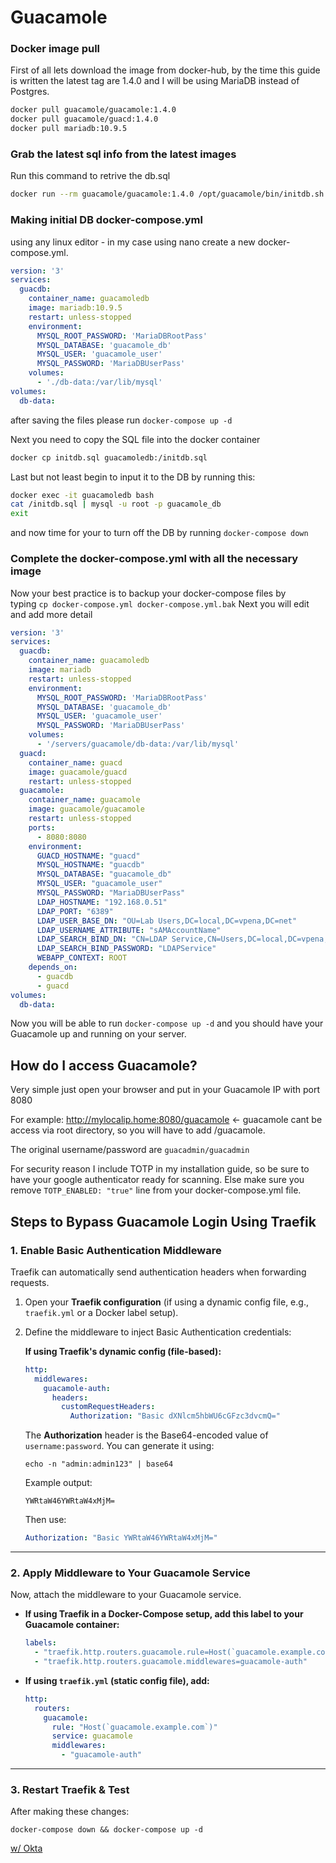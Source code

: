 # Guacamole

### **Docker image pull**

First of all lets download the image from docker-hub, by the time this guide is written the latest tag are 1.4.0 and I will be using MariaDB instead of Postgres.

```bash
docker pull guacamole/guacamole:1.4.0
docker pull guacamole/guacd:1.4.0
docker pull mariadb:10.9.5
```

### **Grab the latest sql info from the latest images**

Run this command to retrive the db.sql

```bash
docker run --rm guacamole/guacamole:1.4.0 /opt/guacamole/bin/initdb.sh --mysql > initdb.sql
```

### **Making initial DB docker-compose.yml**

using any linux editor - in my case using nano create a new docker-compose.yml.

```yaml
version: '3'
services:
  guacdb:
    container_name: guacamoledb
    image: mariadb:10.9.5
    restart: unless-stopped
    environment:
      MYSQL_ROOT_PASSWORD: 'MariaDBRootPass'
      MYSQL_DATABASE: 'guacamole_db'
      MYSQL_USER: 'guacamole_user'
      MYSQL_PASSWORD: 'MariaDBUserPass'
    volumes:
      - './db-data:/var/lib/mysql'
volumes:
  db-data:
```

after saving the files please run `docker-compose up -d`

Next you need to copy the SQL file into the docker container

```bash
docker cp initdb.sql guacamoledb:/initdb.sql
```

Last but not least begin to input it to the DB by running this:

```bash
docker exec -it guacamoledb bash
cat /initdb.sql | mysql -u root -p guacamole_db
exit
```

and now time for your to turn off the DB by running `docker-compose down`

### **Complete the docker-compose.yml with all the necessary image**

Now your best practice is to backup your docker-compose files by typing `cp docker-compose.yml docker-compose.yml.bak` Next you will edit and add more detail

```yaml
version: '3'
services:
  guacdb:
    container_name: guacamoledb
    image: mariadb
    restart: unless-stopped
    environment:
      MYSQL_ROOT_PASSWORD: 'MariaDBRootPass'
      MYSQL_DATABASE: 'guacamole_db'
      MYSQL_USER: 'guacamole_user'
      MYSQL_PASSWORD: 'MariaDBUserPass'
    volumes:
      - '/servers/guacamole/db-data:/var/lib/mysql'
  guacd:
    container_name: guacd
    image: guacamole/guacd
    restart: unless-stopped
  guacamole:
    container_name: guacamole
    image: guacamole/guacamole
    restart: unless-stopped
    ports:
      - 8080:8080
    environment:
      GUACD_HOSTNAME: "guacd"
      MYSQL_HOSTNAME: "guacdb"
      MYSQL_DATABASE: "guacamole_db"
      MYSQL_USER: "guacamole_user"
      MYSQL_PASSWORD: "MariaDBUserPass"
      LDAP_HOSTNAME: "192.168.0.51"
      LDAP_PORT: "6389"
      LDAP_USER_BASE_DN: "OU=Lab Users,DC=local,DC=vpena,DC=net"
      LDAP_USERNAME_ATTRIBUTE: "sAMAccountName"
      LDAP_SEARCH_BIND_DN: "CN=LDAP Service,CN=Users,DC=local,DC=vpena,DC=net"
      LDAP_SEARCH_BIND_PASSWORD: "LDAPService"
      WEBAPP_CONTEXT: ROOT
    depends_on:
      - guacdb
      - guacd
volumes:
  db-data:

```

Now you will be able to run `docker-compose up -d` and you should have your Guacamole up and running on your server.

## **How do I access Guacamole?**

Very simple just open your browser and put in your Guacamole IP with port 8080

For example: http://mylocalip.home:8080/guacamole <- guacamole cant be access via root directory, so you will have to add /guacamole.

The original username/password are `guacadmin/guacadmin`

For security reason I include TOTP in my installation guide, so be sure to have your google authenticator ready for scanning. Else make sure you remove `TOTP_ENABLED: "true"` line from your docker-compose.yml file.

## **Steps to Bypass Guacamole Login Using Traefik**

### **1. Enable Basic Authentication Middleware**

Traefik can automatically send authentication headers when forwarding requests.

1. Open your **Traefik configuration** (if using a dynamic config file, e.g., `traefik.yml` or a Docker label setup).
2. Define the middleware to inject Basic Authentication credentials:
    
    **If using Traefik's dynamic config (file-based):**
    
    ```yaml
    http:
      middlewares:
        guacamole-auth:
          headers:
            customRequestHeaders:
              Authorization: "Basic dXNlcm5hbWU6cGFzc3dvcmQ="
    ```
    
    The **Authorization** header is the Base64-encoded value of `username:password`. You can generate it using:
    
    ```
    echo -n "admin:admin123" | base64
    ```
    
    Example output:
    
    ```
    YWRtaW46YWRtaW4xMjM=
    ```
    
    Then use:
    
    ```yaml
    Authorization: "Basic YWRtaW46YWRtaW4xMjM="
    ```
    

---

### **2. Apply Middleware to Your Guacamole Service**

Now, attach the middleware to your Guacamole service.

- **If using Traefik in a Docker-Compose setup, add this label to your Guacamole container:**
    
    ```yaml
    labels:
      - "traefik.http.routers.guacamole.rule=Host(`guacamole.example.com`)"
      - "traefik.http.routers.guacamole.middlewares=guacamole-auth"
    ```
    
- **If using `traefik.yml` (static config file), add:**
    
    ```yaml
    http:
      routers:
        guacamole:
          rule: "Host(`guacamole.example.com`)"
          service: guacamole
          middlewares:
            - "guacamole-auth"
    ```
    

---

### **3. Restart Traefik & Test**

After making these changes:

```
docker-compose down && docker-compose up -d
```

[w/ Okta](Guacamole%20d3245d312b9a42eab98fe91059c87f8e/w%20Okta%201a28c820bc44808dbb8ff21bfed15d49.md)